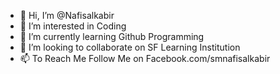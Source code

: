 - 👋 Hi, I’m @Nafisalkabir
- 👀 I’m interested in Coding
- 🌱 I’m currently learning Github Programming
- 💞️ I’m looking to collaborate on SF Learning Institution
- 📫 To Reach Me Follow Me on Facebook.com/smnafisalkabir

<!---
Nafisalkabir/Nafisalkabir is a ✨ special ✨ repository because its `README.md` (this file) appears on your GitHub profile.
You can click the Preview link to take a look at your changes.
--->

